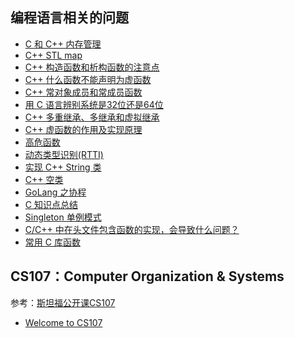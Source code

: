 ## 编程语言相关的问题

* [C 和 C++ 内存管理](https://github.com/steveLauwh/The-deliberate-practice-of-software-technology/blob/master/Programing%20Language/C%20%E5%92%8C%20C%2B%2B%20%E5%86%85%E5%AD%98%E7%AE%A1%E7%90%86.md)
* [C++ STL map](https://github.com/steveLauwh/The-deliberate-practice-of-software-technology/blob/master/Programing%20Language/C%2B%2B%20STL%20map.md)
* [C++ 构造函数和析构函数的注意点](https://github.com/steveLauwh/The-deliberate-practice-of-software-technology/blob/master/Programing%20Language/C%2B%2B%20%E6%9E%84%E9%80%A0%E5%87%BD%E6%95%B0%E5%92%8C%E6%9E%90%E6%9E%84%E5%87%BD%E6%95%B0%E7%9A%84%E6%B3%A8%E6%84%8F%E7%82%B9.md)
* [C++ 什么函数不能声明为虚函数](https://github.com/steveLauwh/The-deliberate-practice-of-software-technology/blob/master/Programing%20Language/C%2B%2B%20%E4%BB%80%E4%B9%88%E5%87%BD%E6%95%B0%E4%B8%8D%E8%83%BD%E5%A3%B0%E6%98%8E%E4%B8%BA%E8%99%9A%E5%87%BD%E6%95%B0.md)
* [C++ 常对象成员和常成员函数](https://github.com/steveLauwh/The-deliberate-practice-of-software-technology/blob/master/Programing%20Language/C%2B%2B%20%E5%B8%B8%E5%AF%B9%E8%B1%A1%E6%88%90%E5%91%98%E5%92%8C%E5%B8%B8%E6%88%90%E5%91%98%E5%87%BD%E6%95%B0.md)
* [用 C 语言辨别系统是32位还是64位](https://github.com/steveLauwh/The-deliberate-practice-of-software-technology/blob/master/Programing%20Language/%E7%94%A8%20C%20%E8%AF%AD%E8%A8%80%E8%BE%A8%E5%88%AB%E7%B3%BB%E7%BB%9F%E6%98%AF32%E4%BD%8D%E8%BF%98%E6%98%AF64%E4%BD%8D.md)
* [C++ 多重继承、多继承和虚拟继承](https://github.com/steveLauwh/The-deliberate-practice-of-software-technology/blob/master/Programing%20Language/C%2B%2B%20%E5%A4%9A%E9%87%8D%E7%BB%A7%E6%89%BF%E3%80%81%E5%A4%9A%E7%BB%A7%E6%89%BF%E5%92%8C%E8%99%9A%E6%8B%9F%E7%BB%A7%E6%89%BF.md)
* [C++ 虚函数的作用及实现原理](https://github.com/steveLauwh/The-deliberate-practice-of-software-technology/blob/master/Programing%20Language/C%2B%2B%20%E8%99%9A%E5%87%BD%E6%95%B0%E7%9A%84%E4%BD%9C%E7%94%A8%E5%8F%8A%E5%AE%9E%E7%8E%B0%E5%8E%9F%E7%90%86.md)
* [高危函数](https://github.com/steveLauwh/The-deliberate-practice-of-software-technology/blob/master/Programing%20Language/%E9%AB%98%E5%8D%B1%E5%87%BD%E6%95%B0.md)
* [动态类型识别(RTTI)](https://github.com/steveLauwh/The-deliberate-practice-of-software-technology/blob/master/Programing%20Language/%E5%8A%A8%E6%80%81%E7%B1%BB%E5%9E%8B%E8%AF%86%E5%88%AB(RTTI).md)
* [实现 C++ String 类](https://github.com/steveLauwh/The-deliberate-practice-of-software-technology/blob/master/Programing%20Language/%E5%AE%9E%E7%8E%B0%20C%2B%2B%20String%20%E7%B1%BB.md)
* [C++ 空类](https://github.com/steveLauwh/The-deliberate-practice-of-software-technology/blob/master/Programing%20Language/C%2B%2B%20%E7%A9%BA%E7%B1%BB.md)
* [GoLang 之协程](https://github.com/steveLauwh/The-deliberate-practice-of-software-technology/blob/master/Programing%20Language/GoLang%20%E4%B9%8B%E5%8D%8F%E7%A8%8B.md)
* [C 知识点总结](https://github.com/steveLauwh/The-deliberate-practice-of-software-technology/blob/master/Programing%20Language/C%20%E7%9F%A5%E8%AF%86%E7%82%B9%E6%80%BB%E7%BB%93.md)
* [Singleton 单例模式](https://github.com/steveLauwh/The-deliberate-practice-of-software-technology/blob/master/Programing%20Language/Singleton%20%E5%8D%95%E4%BE%8B%E6%A8%A1%E5%BC%8F.md)
* [C/C++ 中在头文件包含函数的实现，会导致什么问题？](https://github.com/steveLauwh/The-deliberate-practice-of-software-technology/blob/master/Programing%20Language/C%20%E5%92%8C%20C%2B%2B%E4%B8%AD%E5%9C%A8%E5%A4%B4%E6%96%87%E4%BB%B6%E5%8C%85%E5%90%AB%E5%87%BD%E6%95%B0%E7%9A%84%E5%AE%9E%E7%8E%B0%EF%BC%8C%E4%BC%9A%E5%AF%BC%E8%87%B4%E4%BB%80%E4%B9%88%E9%97%AE%E9%A2%98.md)
* [常用 C 库函数](https://github.com/steveLauwh/The-deliberate-practice-of-software-technology/blob/master/Programing%20Language/%E5%B8%B8%E7%94%A8%20C%20%E5%BA%93%E5%87%BD%E6%95%B0.md)

## CS107：Computer Organization & Systems

参考：[斯坦福公开课CS107](https://web.stanford.edu/class/archive/cs/cs107/cs107.1206/schedule.html)

* [Welcome to CS107](https://github.com/steveLauwh/The-deliberate-practice-of-software-technology/blob/master/Programing%20Language/CS107/Lecture1.md)
